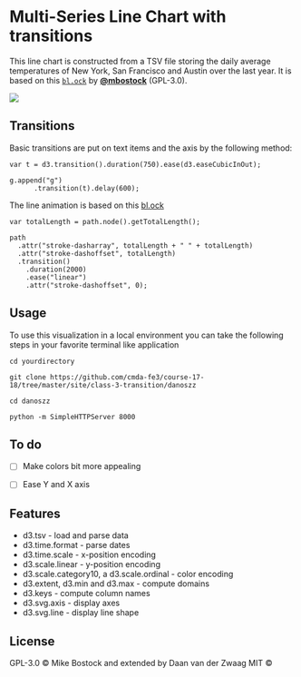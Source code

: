 # Multi-Series Line Chart with transitions

This line chart is constructed from a TSV file storing the daily average temperatures of New York, San Francisco and Austin over the last year. It is based on this [`bl.ock`][block] by [**@mbostock**][block-author] (GPL-3.0).

[![][cover]][url]

## Transitions

Basic transitions are put on text items and the axis by the following method:

```
var t = d3.transition().duration(750).ease(d3.easeCubicInOut);

g.append("g")
	  .transition(t).delay(600);

```

The line animation is based on this [bl.ock](https://bl.ocks.org/duopixel/4063326)

```
var totalLength = path.node().getTotalLength();

path
  .attr("stroke-dasharray", totalLength + " " + totalLength)
  .attr("stroke-dashoffset", totalLength)
  .transition()
    .duration(2000)
    .ease("linear")
    .attr("stroke-dashoffset", 0);

```


## Usage

To use this visualization in a local environment you can take the following steps in your favorite terminal like application

```
cd yourdirectory

```

```
git clone https://github.com/cmda-fe3/course-17-18/tree/master/site/class-3-transition/danoszz

```

```
cd danoszz

```

```
python -m SimpleHTTPServer 8000

```

## To do

* [ ] Make colors bit more appealing
* [ ] Ease Y and X axis


## Features

* d3.tsv - load and parse data
* d3.time.format - parse dates
* d3.time.scale - x-position encoding
* d3.scale.linear - y-position encoding
* d3.scale.category10, a d3.scale.ordinal - color encoding
* d3.extent, d3.min and d3.max - compute domains
* d3.keys - compute column names
* d3.svg.axis - display axes
* d3.svg.line - display line shape

## License

GPL-3.0 © Mike Bostock and extended by Daan van der Zwaag MIT ©

[block]: https://bl.ocks.org/mbostock/3884955

[block-author]: https://github.com/mbostock

[cover]: preview.png

[url]: https://cmda-fe3.github.io/course-17-18/class-3/clean

[data-source]: https://projects.knmi.nl/klimatologie/uurgegevens/selectie.cgi

[data-example]: example.json

